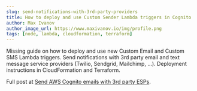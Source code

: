 ```yaml
---
slug: send-notifications-with-3rd-party-providers
title: How to deploy and use Custom Sender Lambda triggers in Cognito
author: Max Ivanov
author_image_url: https://www.maxivanov.io/img/profile.png
tags: [node, lambda, cloudformation, terraform]
---
```


Missing guide on how to deploy and use new Custom Email and Custom SMS Lambda triggers. Send notifications with 3rd party email and text message service providers (Twilio, Sendgrid, Mailchimp, ...).
Deployment instructions in CloudFormation and Terraform.

Full post at [Send AWS Cognito emails with 3rd party ESPs](https://www.maxivanov.io/send-aws-cognito-emails-with-3rd-party-esps/).
